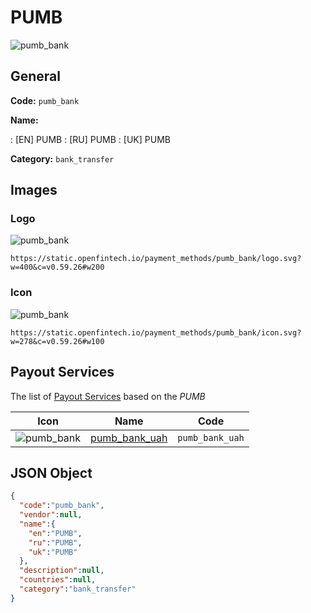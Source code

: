 
# PUMB 
![pumb_bank](https://static.openfintech.io/payment_methods/pumb_bank/logo.svg?w=400&c=v0.59.26#w200)  

## General 
**Code:** `pumb_bank` 
 
**Name:** 
 
:	[EN] PUMB 
:	[RU] PUMB 
:	[UK] PUMB 
 
**Category:** `bank_transfer` 
 

## Images 

### Logo 
![pumb_bank](https://static.openfintech.io/payment_methods/pumb_bank/logo.svg?w=400&c=v0.59.26#w200)  

```
https://static.openfintech.io/payment_methods/pumb_bank/logo.svg?w=400&c=v0.59.26#w200
```  

### Icon 
![pumb_bank](https://static.openfintech.io/payment_methods/pumb_bank/icon.svg?w=278&c=v0.59.26#w100)  

```
https://static.openfintech.io/payment_methods/pumb_bank/icon.svg?w=278&c=v0.59.26#w100
```  

## Payout Services 
 
The list of [Payout Services](/payout-services/) based on the _PUMB_ 

|Icon|Name|Code| 
|:---:|:---:|:---:| 
|![pumb_bank](https://static.openfintech.io/payout_methods/pumb_bank/icon.svg?w=278&c=v0.59.26#w40) |[pumb_bank_uah](/payout-services/pumb_bank_uah/)|`pumb_bank_uah`| 
 

## JSON Object 

```json
{
  "code":"pumb_bank",
  "vendor":null,
  "name":{
    "en":"PUMB",
    "ru":"PUMB",
    "uk":"PUMB"
  },
  "description":null,
  "countries":null,
  "category":"bank_transfer"
}
```  

